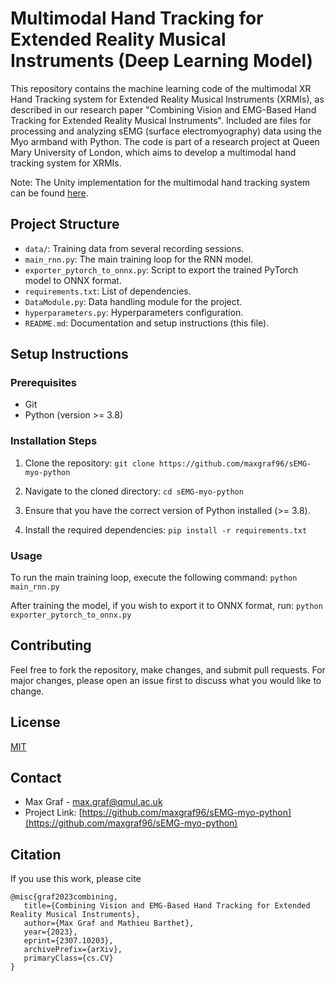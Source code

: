 # Multimodal Hand Tracking for Extended Reality Musical Instruments (Deep Learning Model)

This repository contains the machine learning code of the multimodal XR Hand Tracking system for Extended Reality Musical Instruments (XRMIs), as described in our research paper "Combining Vision and EMG-Based Hand Tracking for Extended Reality Musical Instruments".
Included are files for processing and analyzing sEMG (surface electromyography) data using the Myo armband with Python.
The code is part of a research project at Queen Mary University of London, which aims to develop a multimodal hand tracking system for XRMIs.

Note: The Unity implementation for the multimodal hand tracking system can be found [here](https://github.com/maxgraf96/sEMG-myo-unity).

## Project Structure

- `data/`: Training data from several recording sessions.
- `main_rnn.py`: The main training loop for the RNN model.
- `exporter_pytorch_to_onnx.py`: Script to export the trained PyTorch model to ONNX format.
- `requirements.txt`: List of dependencies.
- `DataModule.py`: Data handling module for the project.
- `hyperparameters.py`: Hyperparameters configuration.
- `README.md`: Documentation and setup instructions (this file).

## Setup Instructions

### Prerequisites

- Git
- Python (version >= 3.8)

### Installation Steps

1. Clone the repository:
`git clone https://github.com/maxgraf96/sEMG-myo-python`

2. Navigate to the cloned directory:
`cd sEMG-myo-python`

3. Ensure that you have the correct version of Python installed (>= 3.8).

4. Install the required dependencies:
`pip install -r requirements.txt`


### Usage

To run the main training loop, execute the following command:
`python main_rnn.py`

After training the model, if you wish to export it to ONNX format, run:
`python exporter_pytorch_to_onnx.py`

## Contributing

Feel free to fork the repository, make changes, and submit pull requests. For major changes, please open an issue first to discuss what you would like to change.

## License

[MIT](https://choosealicense.com/licenses/mit/)

## Contact

- Max Graf - [max.graf@qmul.ac.uk](mailto:max.graf@qmul.ac.uk)
- Project Link: [https://github.com/maxgraf96/sEMG-myo-python](https://github.com/maxgraf96/sEMG-myo-python)

## Citation
If you use this work, please cite
   ```
   @misc{graf2023combining,
      title={Combining Vision and EMG-Based Hand Tracking for Extended Reality Musical Instruments}, 
      author={Max Graf and Mathieu Barthet},
      year={2023},
      eprint={2307.10203},
      archivePrefix={arXiv},
      primaryClass={cs.CV}
  }
   ```
